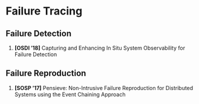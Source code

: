 # Failure Tracing

## Failure Detection

1. **[OSDI ’18]** Capturing and Enhancing In Situ System Observability for Failure Detection

## Failure Reproduction

1. **[SOSP ’17]** Pensieve: Non-Intrusive Failure Reproduction for Distributed Systems using the Event Chaining Approach